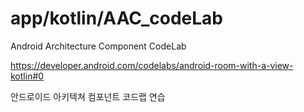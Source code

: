 
# app/kotlin/AAC_codeLab
Android Architecture Component CodeLab

https://developer.android.com/codelabs/android-room-with-a-view-kotlin#0

안드로이드 아키텍쳐 컴포넌트 코드랩 연습
